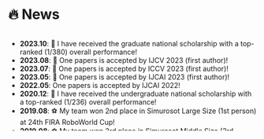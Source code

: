 # 🔥 News

<style>
  .scrollable {
    max-height: 200px; /* 设置最大高度 */
    overflow-y: scroll; /* 设置垂直滚动条 */
  }
</style>

<div class="scrollable">
  <ul>
    <li><strong>2023.10</strong>: 🥳 I have received the graduate national scholarship with a top-ranked (1/380) overall performance!</li>
    <li><strong>2023.08</strong>: 🎉 One papers is accepted by IJCV 2023 (first author)!</li>
    <li><strong>2023.07</strong>: 🎉 One papers is accepted by ICCV 2023 (first author)!</li>
    <li><strong>2023.05</strong>: 🎉 One papers is accepted by IJCAI 2023 (first author)!</li>
    <li><strong>2022.05</strong>: One papers is accepted by IJCAI 2022!</li>
    <li><strong>2020.12</strong>: 🥳 I have received the undergraduate national scholarship with a top-ranked (1/236) overall performance! </li>
    <li><strong>2019.08</strong>: ⚽ My team won 2nd place in Simurosot Large Size (1st person) at 24th FIRA RoboWorld Cup!</li>
    <li><strong>2019.08</strong>: ⚽ My team won 3rd place in Simurosot Middle Size (3rd person) at 24th FIRA RoboWorld Cup!</li>
  </ul>
</div>




  

